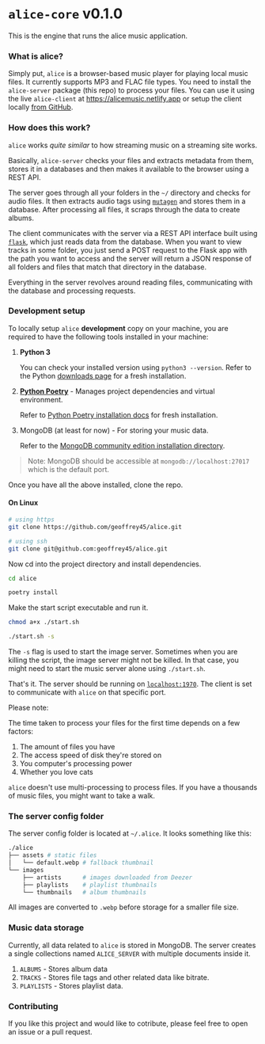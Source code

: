 # `alice-core` v0.1.0

This is the engine that runs the alice music application.

### What is alice?

Simply put, `alice` is a browser-based music player for playing local music files. It currently supports MP3 and FLAC file types. You need to install the `alice-server` package (this repo) to process your files. You can use it using the live `alice-client` at <https://alicemusic.netlify.app> or setup the client locally [from GitHub](https://github.com/geoffrey45/alice).

### How does this work?

`alice` works _quite similar_ to how streaming music on a streaming site works.

Basically, `alice-server` checks your files and extracts metadata from them, stores it in a databases and then makes it available to the browser using a REST API.

The server goes through all your folders in the `~/` directory and checks for audio files. It then extracts audio tags using [`mutagen`](https://mutagen.readthedocs.io/en/latest/) and stores them in a database. After processing all files, it scraps through the data to create albums.

The client communicates with the server via a REST API interface built using [`flask`](https://flask.palletsprojects.com), which just reads data from the database. When you want to view tracks in some folder, you just send a POST request to the Flask app with the path you want to access and the server will return a JSON response of all folders and files that match that directory in the database.

Everything in the server revolves around reading files, communicating with the database and processing requests.

### Development setup

To locally setup `alice` **development** copy on your machine, you are required to have the following tools installed in your machine:

1. **Python 3**

   You can check your installed version using `python3 --version`.
   Refer to the Python [downloads page](https://www.python.org/downloads/) for a fresh installation.

2. **[Python Poetry](https://python-poetry.org/)** - Manages project dependencies and virtual environment.

   Refer to [Python Poetry installation docs](https://python-poetry.org/docs/) for fresh installation.

3. MongoDB (at least for now) - For storing your music data.

   Refer to the [MongoDB community edition installation directory](https://www.mongodb.com/docs/manual/administration/install-community/).

> Note: MongoDB should be accessible at `mongodb://localhost:27017` which is the default port.

Once you have all the above installed, clone the repo.

#### On Linux

```sh
# using https
git clone https://github.com/geoffrey45/alice.git

# using ssh
git clone git@github.com:geoffrey45/alice.git
```

Now cd into the project directory and install dependencies.

```sh
cd alice

poetry install
```

Make the start script executable and run it.

```sh
chmod a+x ./start.sh

./start.sh -s
```

The `-s` flag is used to start the image server. Sometimes when you are killing the script, the image server might not be killed. In that case, you might need to start the music server alone using `./start.sh`.

That's it. The server should be running on [`localhost:1970`](https://localhost:1970). The client is set to communicate with `alice` on that specific port.

Please note:

The time taken to process your files for the first time depends on a few factors:

1. The amount of files you have
2. The access speed of disk they're stored on
3. You computer's processing power
4. Whether you love cats

`alice` doesn't use multi-processing to process files. If you have a thousands of music files, you might want to take a walk.

### The server config folder

The server config folder is located at `~/.alice`. It looks something like this:

```sh
./alice
├── assets # static files
│   └── default.webp # fallback thumbnail
└── images
    ├── artists      # images downloaded from Deezer
    ├── playlists    # playlist thumbnails
    └── thumbnails   # album thumbnails
```

All images are converted to `.webp` before storage for a smaller file size.

### Music data storage

Currently, all data related to `alice` is stored in MongoDB. The server creates a single collections named `ALICE_SERVER` with multiple documents inside it.

1. `ALBUMS` - Stores album data
2. `TRACKS` - Stores file tags and other related data like bitrate.
3. `PLAYLISTS` - Stores playlist data.

### Contributing

If you like this project and would like to cotribute, please feel free to open an issue or a pull request.
